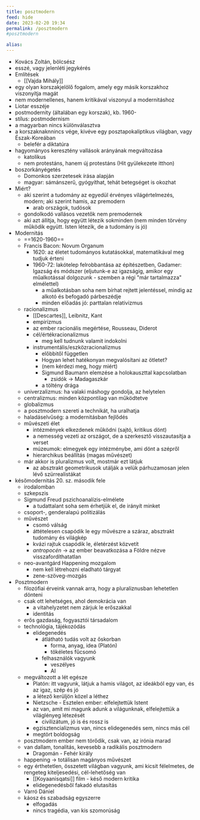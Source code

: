 ```yaml
---
title: posztmodern
feed: hide
date: 2023-02-20 19:34
permalink: /posztmodern
#posztmodern

alias:
---
```


- Kovács Zoltán, bölcsész
- esszé, vagy jelenléti jegykérés
- Említések
	- [[Vajda Mihály]]
- egy olyan korszakjelölő fogalom, amely egy másik korszakhoz viszonyítja magát
- nem modernellenes, hanem kritikával viszonyul a modernitáshoz
- Liotar esszéje
- postmodernity (általában egy korszak), kb. 1960-
- stílus: postmodernism
- a magyarban nincs különválasztva
- a korszaknaknnincs vége, kivéve egy posztapokaliptikus világban, vagy Észak-Koreában
	- belefér a diktatúra
- hagyományos keresztény vallások arányának megváltozása
	- katolikus
	- nem protestáns, hanem új protestáns (Hit gyülekezete itthon)
- boszorkányégetés
	- Domonkos szerzetesek írása alapján
	- magyar: sámánszerű, gyógyíthat, tehát betegséget is okozhat
- Miért?
	- aki szerint a tudomány az egyedül érvényes világértelmezés, modern; aki szerint hamis, az premodern
		- arab országok, tudósok
	- gondolkodó vallásos vezetők nem premodernek
	- aki azt állítja, hogy együtt létezik sokminden (nem minden törvény működik együtt. Isten létezik, de a tudomány is jó)
- Modernitás
	- ==1620-1960==
	- Francis Bacon: Novum Organum
		- 1620: az életet tudományos kutatásokkal, matematikával meg tudjuk érteni
		- 1960-72: lakótelep felrobbantása az építészetben, Gadamer: Igazság és módszer (eljutunk-e az igazságig, amikor egy műalkotással dolgozunk - szemben a régi "már tartalmazza" elmélettel)
			- a műalkotásban soha nem bírhat rejtett jelentéssel, mindig az alkotó és befogadó párbeszédje
			- minden előadás jó: parttalan relativizmus
	- racionalizmus
		- [[Descartes]], Leibnitz, Kant
		- empirizmus
		- az ember racionális megértése, Rousseau, Diderot
		- cél/értékracionalizmus
			- meg kell tudnunk valamit indokolni
		- instrumentális/eszközracionalizmus
			- előbbitől független
			- Hogyan lehet hatékonyan megvalósítani az ötletet?
			- (nem kérdezi meg, hogy miért)
			- Sigmund Baumann elemzése a holokauszttal kapcsolatban
				- zsidók -> Madagaszkár
			- a töltény drága
	- univerzalizmus: ha valaki máshogy gondolja, az helytelen
	- centralizmus: minden központilag van működtetve
	- globalizmus
	- a posztmodern szereti a technikát, ha uralhatja
	- haladáselvűség: a modernitásban fejlődés
	- művészeti élet
		- intézmények elkezdenek működni (sajtó, kritikus dönt)
		- a nemesség vezeti az országot, de a szerkesztő visszautasítja a verset
		- múzeumok: elmegyek egy intézménybe, ami dönt a szépről
		- hierarchikus beállítás (magas művészet)
	- már akkor is pluralizmus volt, mostmár ezt látjuk
		- az absztrakt geometrikusok utálják a velük párhuzamosan jelen lévő szürrealistákat
- későmodernitás 20. sz. második fele
	- irodalomban
	- szkepszis
	- Sigmund Freud pszichoanalízis-elmélete
		- a tudattalant soha sem érhetjük el, de irányít minket
	- csoport-, genderalapú politizálás
	- művészet
		- csomó válság
		- áttételesen csapódik le egy művészre a száraz, absztrakt tudomány és világkép
		- kvázi rajtuk csapódik le, életérzést közvetít
		- *antropocén* -> az ember beavatkozása a Földre nézve visszafordíthatatlan
	- neo-avantgárd Happening mozgalom
		- nem kell létrehozni eladható tárgyat
		- zene-szöveg-mozgás
- Posztmodern
	- filozófiai érveink vannak arra, hogy a pluraliznusban lehetetlen dönteni
	- csak ott lehetséges, ahol demokrácia van
		- a vitahelyzetet nem zárjuk le erőszakkal
		- identitás
	- erős gazdaság, fogyasztói társadalom
	- technológia, tájékozódás
		- elidegenedés
			- átlátható tudás volt az őskorban
				- forma, anyag, idea (Platón)
				- tökéletes fűcsomó
			- felhasználók vagyunk
				- veszélyes
				- AI
	- megváltozott a lét egésze
		- Platón: itt vagyunk, látjuk a hamis világot, az ideákból egy van, és az igaz, szép és jó
		- a létező kerüljön közel a léthez
		- Nietzsche - Esztelen ember: elfelejtettük Istent
		- az van, amit mi magunk adunk a világunknak, elfelejtettük a világlényeg létezését
			- civilizátum, jó is és rossz is
		- egzisztencializmus van, nincs elidegenedés sem, nincs más cél
		- megtört boldogság
	- posztmodern ember nem törődik, csak van, az irónia marad
	- van dallam, tonalitás, kevesebb a radikális posztmodern
		- Dragomán - Fehér király
	- happening -> totálisan magányos művészet
	- egy érthetetlen, összetett világban vagyunk, ami kicsit félelmetes, de rengeteg kiteljesedési, cél-lehetőség van
		- [[Koyaanisqatsi]] film - késő modern kritika
		- elidegenedésből fakadó elutasítás
	- Varró Dániel
	- káosz és szabadság egyszerre
		- elfogadás
		- nincs tragédia, van kis szomorúság